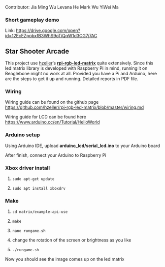 Contributor:
Jia Ming Wu
Levana He
Mark Wu
YiWei Ma

### Short gameplay demo
Link: https://drive.google.com/open?id=12EcEZppbxfB3WhS9oTiQqW1d3CG7j7AC

## Star Shooter Arcade

This project use [hzeller](https://github.com/hzeller)‘s **[rpi-rgb-led-matrix](https://github.com/hzeller/rpi-rgb-led-matrix)** quite extensively. Since this led matrix library is developed with Raspberry Pi in mind, running it on Beaglebone might no work at all. Provided you have a Pi and Arduino, here are the steps to get it up and running. Detailed reports in PDF file.

### Wiring

Wiring guide can be found on the github page https://github.com/hzeller/rpi-rgb-led-matrix/blob/master/wiring.md

Wiring guide for LCD can be found here  https://www.arduino.cc/en/Tutorial/HelloWorld 

### Arduino setup

Using Arduino IDE, upload **arduino_lcd/serial_lcd.ino** to your Arduino board

After finish, connect your Arduino to Raspberry Pi

### Xbox driver install

1. `sudo apt-get update`

2. `sudo apt install xboxdrv`

### Make

1. `cd matrix/example-api-use`

2. `make`
3. `nano rungame.sh`
4. change the rotation of the screen or brightness as you like
5. `./rungame.sh`

Now you should see the image comes up on the led matrix

